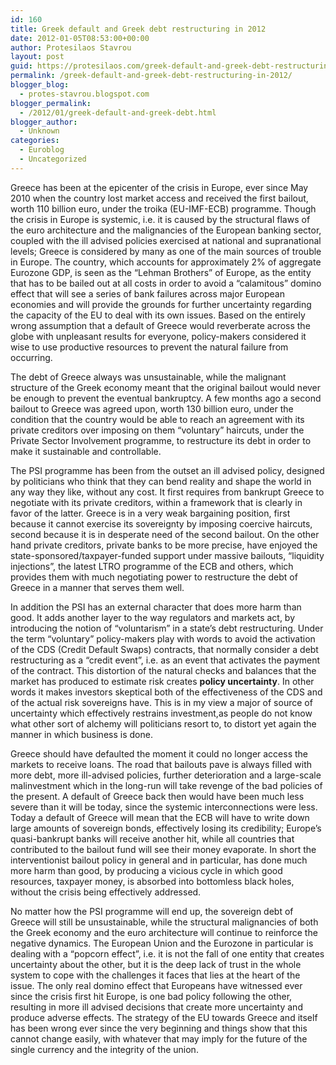 ```yaml
---
id: 160
title: Greek default and Greek debt restructuring in 2012
date: 2012-01-05T08:53:00+00:00
author: Protesilaos Stavrou
layout: post
guid: https://protesilaos.com/greek-default-and-greek-debt-restructuring-in-2012/
permalink: /greek-default-and-greek-debt-restructuring-in-2012/
blogger_blog:
  - protes-stavrou.blogspot.com
blogger_permalink:
  - /2012/01/greek-default-and-greek-debt.html
blogger_author:
  - Unknown
categories:
  - Euroblog
  - Uncategorized
---
```

Greece has been at the epicenter of the crisis in Europe, ever since May 2010 when the country lost market access and received the first bailout, worth 110 billion euro, under the troika (EU-IMF-ECB) programme. Though the crisis in Europe is systemic, i.e. it is caused by the structural flaws of the euro architecture and the malignancies of the European banking sector, coupled with the ill advised policies exercised at national and supranational levels; Greece is considered by many as one of the main sources of trouble in Europe. The country, which accounts for approximately 2% of aggregate Eurozone GDP, is seen as the &#8220;Lehman Brothers&#8221; of Europe, as the entity that has to be bailed out at all costs in order to avoid a &#8220;calamitous&#8221; domino effect that will see a series of bank failures across major European economies and will provide the grounds for further uncertainty regarding the capacity of the EU to deal with its own issues. Based on the entirely wrong assumption that a default of Greece would reverberate across the globe with unpleasant results for everyone, policy-makers considered it wise to use productive resources to prevent the natural failure from occurring.

The debt of Greece always was unsustainable, while the malignant structure of the Greek economy meant that the original bailout would never be enough to prevent the eventual bankruptcy. A few months ago a second bailout to Greece was agreed upon, worth 130 billion euro, under the condition that the country would be able to reach an agreement with its private creditors over imposing on them &#8220;voluntary&#8221; haircuts, under the Private Sector Involvement programme, to restructure its debt in order to make it sustainable and controllable.

The PSI programme has been from the outset an ill advised policy, designed by politicians who think that they can bend reality and shape the world in any way they like, without any cost. It first requires from bankrupt Greece to negotiate with its private creditors, within a framework that is clearly in favor of the latter. Greece is in a very weak bargaining position, first because it cannot exercise its sovereignty by imposing coercive haircuts, second because it is in desperate need of the second bailout. On the other hand private creditors, private banks to be more precise, have enjoyed the state-sponsored/taxpayer-funded support under massive bailouts, &#8220;liquidity injections&#8221;, the latest LTRO programme of the ECB and others, which provides them with much negotiating power to restructure the debt of Greece in a manner that serves them well.

In addition the PSI has an external character that does more harm than good. It adds another layer to the way regulators and markets act, by introducing the notion of &#8220;voluntarism&#8221; in a state&#8217;s debt restructuring. Under the term &#8220;voluntary&#8221; policy-makers play with words to avoid the activation of the CDS (Credit Default Swaps) contracts, that normally consider a debt restructuring as a &#8220;credit event&#8221;, i.e. as an event that activates the payment of the contract. This distortion of the natural checks and balances that the market has produced to estimate risk creates **policy uncertainty**. In other words it makes investors skeptical both of the effectiveness of the CDS and of the actual risk sovereigns have. This is in my view a major of source of uncertainty which effectively restrains investment,as people do not know what other sort of alchemy will politicians resort to, to distort yet again the manner in which business is done.

Greece should have defaulted the moment it could no longer access the markets to receive loans. The road that bailouts pave is always filled with more debt, more ill-advised policies, further deterioration and a large-scale malinvestment which in the long-run will take revenge of the bad policies of the present. A default of Greece back then would have been much less severe than it will be today, since the systemic interconnections were less. Today a default of Greece will mean that the ECB will have to write down large amounts of sovereign bonds, effectively losing its credibility; Europe&#8217;s quasi-bankrupt banks will receive another hit, while all countries that contributed to the bailout fund will see their money evaporate. In short the interventionist bailout policy in general and in particular, has done much more harm than good, by producing a vicious cycle in which good resources, taxpayer money, is absorbed into bottomless black holes, without the crisis being effectively addressed.

No matter how the PSI programme will end up, the sovereign debt of Greece will still be unsustainable, while the structural malignancies of both the Greek economy and the euro architecture will continue to reinforce the negative dynamics. The European Union and the Eurozone in particular is dealing with a &#8220;popcorn effect&#8221;, i.e. it is not the fall of one entity that creates uncertainty about the other, but it is the deep lack of trust in the whole system to cope with the challenges it faces that lies at the heart of the issue. The only real domino effect that Europeans have witnessed ever since the crisis first hit Europe, is one bad policy following the other, resulting in more ill advised decisions that create more uncertainty and produce adverse effects. The strategy of the EU towards Greece and itself has been wrong ever since the very beginning and things show that this cannot change easily, with whatever that may imply for the future of the single currency and the integrity of the union.